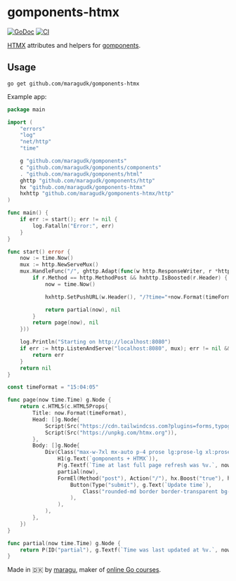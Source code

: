 # gomponents-htmx

[![GoDoc](https://pkg.go.dev/badge/github.com/maragudk/gomponents-htmx)](https://pkg.go.dev/github.com/maragudk/gomponents-htmx)
[![CI](https://github.com/maragudk/gomponents-htmx/actions/workflows/ci.yml/badge.svg)](https://github.com/maragudk/gomponents-htmx/actions/workflows/ci.yml)

[HTMX](https://htmx.org) attributes and helpers for [gomponents](https://www.gomponents.com).

## Usage

```shell
go get github.com/maragudk/gomponents-htmx
```

Example app:

```go
package main

import (
	"errors"
	"log"
	"net/http"
	"time"

	g "github.com/maragudk/gomponents"
	c "github.com/maragudk/gomponents/components"
	. "github.com/maragudk/gomponents/html"
	ghttp "github.com/maragudk/gomponents/http"
	hx "github.com/maragudk/gomponents-htmx"
	hxhttp "github.com/maragudk/gomponents-htmx/http"
)

func main() {
	if err := start(); err != nil {
		log.Fatalln("Error:", err)
	}
}

func start() error {
	now := time.Now()
	mux := http.NewServeMux()
	mux.HandleFunc("/", ghttp.Adapt(func(w http.ResponseWriter, r *http.Request) (g.Node, error) {
		if r.Method == http.MethodPost && hxhttp.IsBoosted(r.Header) {
			now = time.Now()

			hxhttp.SetPushURL(w.Header(), "/?time="+now.Format(timeFormat))

			return partial(now), nil
		}
		return page(now), nil
	}))

	log.Println("Starting on http://localhost:8080")
	if err := http.ListenAndServe("localhost:8080", mux); err != nil && !errors.Is(err, http.ErrServerClosed) {
		return err
	}
	return nil
}

const timeFormat = "15:04:05"

func page(now time.Time) g.Node {
	return c.HTML5(c.HTML5Props{
		Title: now.Format(timeFormat),
		Head: []g.Node{
			Script(Src("https://cdn.tailwindcss.com?plugins=forms,typography")),
			Script(Src("https://unpkg.com/htmx.org")),
		},
		Body: []g.Node{
			Div(Class("max-w-7xl mx-auto p-4 prose lg:prose-lg xl:prose-xl"),
				H1(g.Text(`gomponents + HTMX`)),
				P(g.Textf(`Time at last full page refresh was %v.`, now.Format(timeFormat))),
				partial(now),
				FormEl(Method("post"), Action("/"), hx.Boost("true"), hx.Target("#partial"), hx.Swap("outerHTML"),
					Button(Type("submit"), g.Text(`Update time`),
						Class("rounded-md border border-transparent bg-orange-600 px-4 py-2 text-sm font-medium text-white shadow-sm hover:bg-orange-700 focus:outline-none focus:ring-2 focus:ring-orange-500 focus:ring-offset-2"),
					),
				),
			),
		},
	})
}

func partial(now time.Time) g.Node {
	return P(ID("partial"), g.Textf(`Time was last updated at %v.`, now.Format(timeFormat)))
}

```


Made in 🇩🇰 by [maragu](https://www.maragu.dk/), maker of [online Go courses](https://www.golang.dk/).
